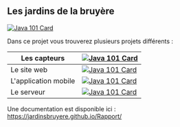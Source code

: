 ## Les jardins de la bruyère

[![Java 101 Card](https://visitor-badge.glitch.me/badge?page_id=JardinsBruyere)](https://github.com/JardinsBruyere)

Dans ce projet vous trouverez plusieurs projets différents :

| Les capteurs | [![Java 101 Card](https://github-readme-stats.vercel.app/api/pin/?username=JardinsBruyere&repo=WeatherStation&theme=highcontrast)](https://github.com/JardinsBruyere/WeatherStation) |
|---|---|
| Le site web | [![Java 101 Card](https://github-readme-stats.vercel.app/api/pin/?username=JardinsBruyere&repo=Site_Web&theme=highcontrast)](https://github.com/JardinsBruyere/Site_Web) |
| L'application mobile | [![Java 101 Card](https://github-readme-stats.vercel.app/api/pin/?username=JardinsBruyere&repo=JardinsBruyeres&theme=highcontrast)](https://github.com/JardinsBruyere/JardinsBruyeres) |
| Le serveur | [![Java 101 Card](https://github-readme-stats.vercel.app/api/pin/?username=JardinsBruyere&repo=Serveur2.0&theme=highcontrast)](https://github.com/JardinsBruyere/Serveur2.0) |

Une documentation est disponible ici : https://jardinsbruyere.github.io/Rapport/

